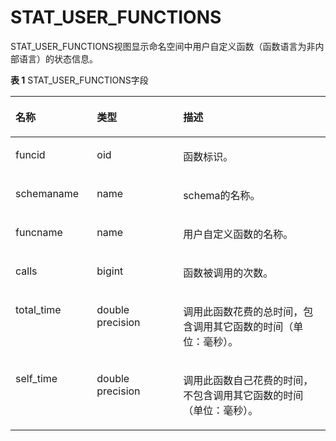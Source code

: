 # STAT\_USER\_FUNCTIONS

STAT\_USER\_FUNCTIONS视图显示命名空间中用户自定义函数（函数语言为非内部语言）的状态信息。

**表 1**  STAT\_USER\_FUNCTIONS字段

<a name="zh-cn_topic_0237122615_zh-cn_topic_0059779233_te239dd6a8538459c8560768e06dde95e"></a>
<table><thead align="left"><tr id="zh-cn_topic_0237122615_zh-cn_topic_0059779233_r8e022e4ab6144f1f9af4362cc33f4866"><th class="cellrowborder" valign="top" width="25.85%" id="mcps1.2.4.1.1"><p id="zh-cn_topic_0237122615_zh-cn_topic_0059779233_a0572079d799741d487589b6bca11fff5"><a name="zh-cn_topic_0237122615_zh-cn_topic_0059779233_a0572079d799741d487589b6bca11fff5"></a><a name="zh-cn_topic_0237122615_zh-cn_topic_0059779233_a0572079d799741d487589b6bca11fff5"></a>名称</p>
</th>
<th class="cellrowborder" valign="top" width="27.35%" id="mcps1.2.4.1.2"><p id="zh-cn_topic_0237122615_zh-cn_topic_0059779233_a181cf042340a44a0a56e0dd3a42c99e6"><a name="zh-cn_topic_0237122615_zh-cn_topic_0059779233_a181cf042340a44a0a56e0dd3a42c99e6"></a><a name="zh-cn_topic_0237122615_zh-cn_topic_0059779233_a181cf042340a44a0a56e0dd3a42c99e6"></a>类型</p>
</th>
<th class="cellrowborder" valign="top" width="46.800000000000004%" id="mcps1.2.4.1.3"><p id="zh-cn_topic_0237122615_zh-cn_topic_0059779233_a0a0acfb11bf44a75ad15f3c12f104b16"><a name="zh-cn_topic_0237122615_zh-cn_topic_0059779233_a0a0acfb11bf44a75ad15f3c12f104b16"></a><a name="zh-cn_topic_0237122615_zh-cn_topic_0059779233_a0a0acfb11bf44a75ad15f3c12f104b16"></a>描述</p>
</th>
</tr>
</thead>
<tbody><tr id="zh-cn_topic_0237122615_zh-cn_topic_0059779233_r0b04439ecadf44a89804f7bf9e3b2f53"><td class="cellrowborder" valign="top" width="25.85%" headers="mcps1.2.4.1.1 "><p id="zh-cn_topic_0237122615_zh-cn_topic_0059779233_ae17ddaf5cbda4d1d9fc10d8e10cc0f85"><a name="zh-cn_topic_0237122615_zh-cn_topic_0059779233_ae17ddaf5cbda4d1d9fc10d8e10cc0f85"></a><a name="zh-cn_topic_0237122615_zh-cn_topic_0059779233_ae17ddaf5cbda4d1d9fc10d8e10cc0f85"></a>funcid</p>
</td>
<td class="cellrowborder" valign="top" width="27.35%" headers="mcps1.2.4.1.2 "><p id="zh-cn_topic_0237122615_zh-cn_topic_0059779233_afa5fcea6a881442e9f5b2ac785df706a"><a name="zh-cn_topic_0237122615_zh-cn_topic_0059779233_afa5fcea6a881442e9f5b2ac785df706a"></a><a name="zh-cn_topic_0237122615_zh-cn_topic_0059779233_afa5fcea6a881442e9f5b2ac785df706a"></a>oid</p>
</td>
<td class="cellrowborder" valign="top" width="46.800000000000004%" headers="mcps1.2.4.1.3 "><p id="zh-cn_topic_0237122615_zh-cn_topic_0059779233_a4f18d92b243445e699e3f9b33a5dcb24"><a name="zh-cn_topic_0237122615_zh-cn_topic_0059779233_a4f18d92b243445e699e3f9b33a5dcb24"></a><a name="zh-cn_topic_0237122615_zh-cn_topic_0059779233_a4f18d92b243445e699e3f9b33a5dcb24"></a>函数标识。</p>
</td>
</tr>
<tr id="zh-cn_topic_0237122615_zh-cn_topic_0059779233_r8476f2b79e64480d828862aaa26eda90"><td class="cellrowborder" valign="top" width="25.85%" headers="mcps1.2.4.1.1 "><p id="zh-cn_topic_0237122615_zh-cn_topic_0059779233_a20515955c5dc4d179265a99c739ff5a2"><a name="zh-cn_topic_0237122615_zh-cn_topic_0059779233_a20515955c5dc4d179265a99c739ff5a2"></a><a name="zh-cn_topic_0237122615_zh-cn_topic_0059779233_a20515955c5dc4d179265a99c739ff5a2"></a>schemaname</p>
</td>
<td class="cellrowborder" valign="top" width="27.35%" headers="mcps1.2.4.1.2 "><p id="zh-cn_topic_0237122615_zh-cn_topic_0059779233_a803e038009b748d187c43a5ba8f83d48"><a name="zh-cn_topic_0237122615_zh-cn_topic_0059779233_a803e038009b748d187c43a5ba8f83d48"></a><a name="zh-cn_topic_0237122615_zh-cn_topic_0059779233_a803e038009b748d187c43a5ba8f83d48"></a>name</p>
</td>
<td class="cellrowborder" valign="top" width="46.800000000000004%" headers="mcps1.2.4.1.3 "><p id="zh-cn_topic_0237122615_p130516528473"><a name="zh-cn_topic_0237122615_p130516528473"></a><a name="zh-cn_topic_0237122615_p130516528473"></a>schema的名称。</p>
</td>
</tr>
<tr id="zh-cn_topic_0237122615_zh-cn_topic_0059779233_rcd41bf68b5d84ce3aa0af6bd43f48927"><td class="cellrowborder" valign="top" width="25.85%" headers="mcps1.2.4.1.1 "><p id="zh-cn_topic_0237122615_zh-cn_topic_0059779233_ae209233719064edcb2c7489e0e69f947"><a name="zh-cn_topic_0237122615_zh-cn_topic_0059779233_ae209233719064edcb2c7489e0e69f947"></a><a name="zh-cn_topic_0237122615_zh-cn_topic_0059779233_ae209233719064edcb2c7489e0e69f947"></a>funcname</p>
</td>
<td class="cellrowborder" valign="top" width="27.35%" headers="mcps1.2.4.1.2 "><p id="zh-cn_topic_0237122615_zh-cn_topic_0059779233_a35a0cdaa97cb432a9bbdc8126d58a438"><a name="zh-cn_topic_0237122615_zh-cn_topic_0059779233_a35a0cdaa97cb432a9bbdc8126d58a438"></a><a name="zh-cn_topic_0237122615_zh-cn_topic_0059779233_a35a0cdaa97cb432a9bbdc8126d58a438"></a>name</p>
</td>
<td class="cellrowborder" valign="top" width="46.800000000000004%" headers="mcps1.2.4.1.3 "><p id="zh-cn_topic_0237122615_p7305195294716"><a name="zh-cn_topic_0237122615_p7305195294716"></a><a name="zh-cn_topic_0237122615_p7305195294716"></a>用户自定义函数的名称。</p>
</td>
</tr>
<tr id="zh-cn_topic_0237122615_zh-cn_topic_0059779233_r1fb728a1339b42d2867f792155ac999d"><td class="cellrowborder" valign="top" width="25.85%" headers="mcps1.2.4.1.1 "><p id="zh-cn_topic_0237122615_zh-cn_topic_0059779233_ab385850afca2473c8ed3dcfaccf81a75"><a name="zh-cn_topic_0237122615_zh-cn_topic_0059779233_ab385850afca2473c8ed3dcfaccf81a75"></a><a name="zh-cn_topic_0237122615_zh-cn_topic_0059779233_ab385850afca2473c8ed3dcfaccf81a75"></a>calls</p>
</td>
<td class="cellrowborder" valign="top" width="27.35%" headers="mcps1.2.4.1.2 "><p id="zh-cn_topic_0237122615_zh-cn_topic_0059779233_ab3dbb3c91aa04956897ee281b46d4711"><a name="zh-cn_topic_0237122615_zh-cn_topic_0059779233_ab3dbb3c91aa04956897ee281b46d4711"></a><a name="zh-cn_topic_0237122615_zh-cn_topic_0059779233_ab3dbb3c91aa04956897ee281b46d4711"></a>bigint</p>
</td>
<td class="cellrowborder" valign="top" width="46.800000000000004%" headers="mcps1.2.4.1.3 "><p id="zh-cn_topic_0237122615_zh-cn_topic_0059779233_a8f1dc66229d04e1a8a8219ca27bc6d63"><a name="zh-cn_topic_0237122615_zh-cn_topic_0059779233_a8f1dc66229d04e1a8a8219ca27bc6d63"></a><a name="zh-cn_topic_0237122615_zh-cn_topic_0059779233_a8f1dc66229d04e1a8a8219ca27bc6d63"></a>函数被调用的次数。</p>
</td>
</tr>
<tr id="zh-cn_topic_0237122615_zh-cn_topic_0059779233_rf42e6ab38ef34ad78ae1ec22a03b7e07"><td class="cellrowborder" valign="top" width="25.85%" headers="mcps1.2.4.1.1 "><p id="zh-cn_topic_0237122615_zh-cn_topic_0059779233_a34353c0cb83b471ba30fdda115f0f2b7"><a name="zh-cn_topic_0237122615_zh-cn_topic_0059779233_a34353c0cb83b471ba30fdda115f0f2b7"></a><a name="zh-cn_topic_0237122615_zh-cn_topic_0059779233_a34353c0cb83b471ba30fdda115f0f2b7"></a>total_time</p>
</td>
<td class="cellrowborder" valign="top" width="27.35%" headers="mcps1.2.4.1.2 "><p id="zh-cn_topic_0237122615_zh-cn_topic_0059779233_a3125de3a8ac441f5843b772b8f901a13"><a name="zh-cn_topic_0237122615_zh-cn_topic_0059779233_a3125de3a8ac441f5843b772b8f901a13"></a><a name="zh-cn_topic_0237122615_zh-cn_topic_0059779233_a3125de3a8ac441f5843b772b8f901a13"></a>double precision</p>
</td>
<td class="cellrowborder" valign="top" width="46.800000000000004%" headers="mcps1.2.4.1.3 "><p id="zh-cn_topic_0237122615_zh-cn_topic_0059779233_a77832cfe0845486e904f60db7c70c6e1"><a name="zh-cn_topic_0237122615_zh-cn_topic_0059779233_a77832cfe0845486e904f60db7c70c6e1"></a><a name="zh-cn_topic_0237122615_zh-cn_topic_0059779233_a77832cfe0845486e904f60db7c70c6e1"></a>调用此函数花费的总时间，包含调用其它函数的时间（单位：毫秒）。</p>
</td>
</tr>
<tr id="zh-cn_topic_0237122615_zh-cn_topic_0059779233_r73262a50b5c340bc8786db87cfc5b965"><td class="cellrowborder" valign="top" width="25.85%" headers="mcps1.2.4.1.1 "><p id="zh-cn_topic_0237122615_zh-cn_topic_0059779233_aa6857fed27734c4faa3d46b51611c9ca"><a name="zh-cn_topic_0237122615_zh-cn_topic_0059779233_aa6857fed27734c4faa3d46b51611c9ca"></a><a name="zh-cn_topic_0237122615_zh-cn_topic_0059779233_aa6857fed27734c4faa3d46b51611c9ca"></a>self_time</p>
</td>
<td class="cellrowborder" valign="top" width="27.35%" headers="mcps1.2.4.1.2 "><p id="zh-cn_topic_0237122615_zh-cn_topic_0059779233_a6708bc962d0744fd8c0d0b5c39dc7798"><a name="zh-cn_topic_0237122615_zh-cn_topic_0059779233_a6708bc962d0744fd8c0d0b5c39dc7798"></a><a name="zh-cn_topic_0237122615_zh-cn_topic_0059779233_a6708bc962d0744fd8c0d0b5c39dc7798"></a>double precision</p>
</td>
<td class="cellrowborder" valign="top" width="46.800000000000004%" headers="mcps1.2.4.1.3 "><p id="zh-cn_topic_0237122615_p930611521471"><a name="zh-cn_topic_0237122615_p930611521471"></a><a name="zh-cn_topic_0237122615_p930611521471"></a>调用此函数自己花费的时间，不包含调用其它函数的时间（单位：毫秒）。</p>
</td>
</tr>
</tbody>
</table>

